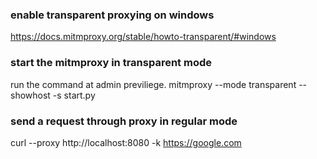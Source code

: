 ### enable transparent proxying on windows
https://docs.mitmproxy.org/stable/howto-transparent/#windows


### start the mitmproxy in transparent mode
run the command at admin previliege.
mitmproxy --mode transparent --showhost -s start.py

### send a request through proxy in regular mode
curl --proxy http://localhost:8080 -k https://google.com